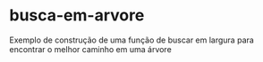 # busca-em-arvore
Exemplo de construção de uma função de buscar em largura para encontrar o melhor caminho em uma árvore
